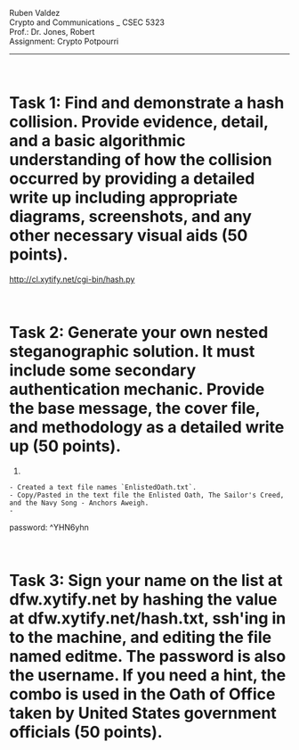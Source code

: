 Ruben Valdez <br>
Crypto and Communications _ CSEC 5323 <br>
Prof.: Dr. Jones, Robert <br>
Assignment: Crypto Potpourri <br>

---

 <br>

# Task 1:   Find and demonstrate a hash collision. Provide evidence, detail, and a basic algorithmic understanding of how the collision occurred by providing a detailed write up including appropriate diagrams, screenshots, and any other necessary visual aids (50 points).


http://cl.xytify.net/cgi-bin/hash.py







<br>

# Task 2:   Generate your own nested steganographic solution. It must include some secondary authentication mechanic. Provide the base message, the cover file, and methodology as a detailed write up (50 points).

1. 

    - Created a text file names `EnlistedOath.txt`.
    - Copy/Pasted in the text file the Enlisted Oath, The Sailor's Creed, and the Navy Song - Anchors Aweigh.
    - 


password:  ^YHN6yhn


<br>

# Task 3:  Sign your name on the list at dfw.xytify.net by hashing the value at dfw.xytify.net/hash.txt, ssh'ing in to the machine, and editing the file named editme. The password is also the username. If you need a hint, the combo is used in the Oath of Office taken by United States government officials (50 points).


